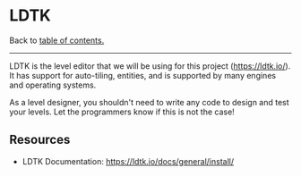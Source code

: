 # LDTK

Back to [table of contents.](/resources/level-design/index.md)

---

LDTK is the level editor that we will be using for this project (https://ldtk.io/). It has support for auto-tiling, entities, and is supported by many engines and operating systems.

As a level designer, you shouldn't need to write any code to design and test your levels. Let the programmers know if this is not the case!

## Resources

- LDTK Documentation: https://ldtk.io/docs/general/install/
